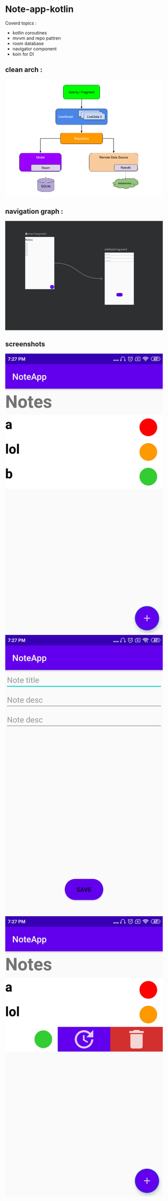 # Note-app-kotlin
Coverd topics :
 *  kotlin coroutines
 *  mvvm and repo pattren 
 *  room database
 *  navigator component
 * koin for DI
 ## clean arch :
 ![](cleanarch.png)
 ## navigation graph :
 ![](navi.png)
## screenshots
![](p1.jpeg)
![](p2.jpeg)
![](p3.jpeg)
